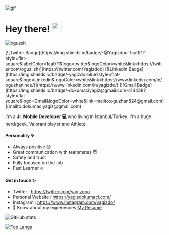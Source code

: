 ![gif](https://i.giphy.com/media/9J6TRr1EyWVCMAxV6w/giphy.webp)

<h1>Hey there! <img src="https://raw.githubusercontent.com/MartinHeinz/MartinHeinz/master/wave.gif" width="30px"></h1>

<p> <img src="https://komarev.com/ghpvc/?username=yagizdo&label=Profile%20views&color=0e75b6&style=flat" alt="oguzsh" /> </p>
[![Twitter Badge](https://img.shields.io/badge/-@Yagizdoo-1ca0f1?style=flat-square&labelColor=1ca0f1&logo=twitter&logoColor=white&link=https://twitter.com/oguz_sh)](https://twitter.com/Yagizdoo)
[![Linkedin Badge](https://img.shields.io/badge/-yagizdo-blue?style=flat-square&logo=Linkedin&logoColor=white&link=https://www.linkedin.com/in/oguzhanince/)](https://www.linkedin.com/in/yagizdo/)
[![Gmail Badge](https://img.shields.io/badge/-dokumaciyagiz@gmail.com-c14438?style=flat-square&logo=Gmail&logoColor=white&link=mailto:oguzhan824@gmail.com)](mailto:dokumaciyagiz@gmail.com)

I'm a **Jr. Mobile Developer 💻** who living in İstanbul/Turkey. I'm a huge nerd/geek, Valorant player and Athlete.


#### Personality ✨
- Always positive 😊
- Great communication with teammates 😇
- Safety and trust
- Fully focused on the job 
- Fast Learner 🔥 


#### Get in touch ✨
- Twitter : https://twitter.com/yagizdoo
- Personal Website : https://yagizdokumaci.com/
- Instagram : https://www.instagram.com/yagizdo/
- 📄 Know about my experiences [My Resume](https://drive.google.com/file/d/1vY2S2MGRDF0yMy777z0nab2-llHEDQsP/view?usp=sharing)

![GitHub stats](https://github-readme-stats.vercel.app/api?username=yagizdo&show_icons=true&count_private=true)  

[![Top Langs](https://github-readme-stats.vercel.app/api/top-langs/?username=yagizdo&layout=compact)](https://github.com/oguzsh/github-readme-stats)

